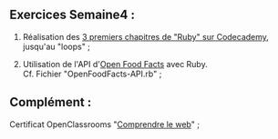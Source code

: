 ## Exercices Semaine4 :
  
1. Réalisation des [3 premiers chapitres de "Ruby" sur Codecademy](https://www.codecademy.com/fr/users/tibf83/achievements), jusqu'au "loops" ;  
  
2. Utilisation de l'API d'[Open Food Facts](http://fr.openfoodfacts.org/decouvrir) avec Ruby.  
Cf. Fichier "OpenFoodFacts-API.rb" ;  
  
## Complément :  
  
Certificat OpenClassrooms "[Comprendre le web](https://openclassrooms.com/course-certificates/35793233)" ;
